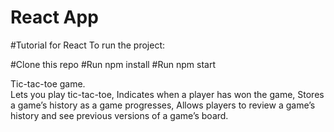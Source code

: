 # React App
#Tutorial for React To run the project:

#Clone this repo
#Run npm install
#Run npm start

Tic-tac-toe game.  
Lets you play tic-tac-toe, 
Indicates when a player has won the game, 
Stores a game’s history as a game progresses, 
Allows players to review a game’s history and see previous versions of a game’s board.



